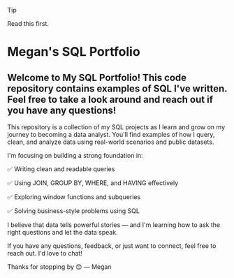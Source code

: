 > [!TIP]
> Read this first.


# Megan's SQL Portfolio

## Welcome to My SQL Portfolio! This code repository contains examples of SQL I've written. Feel free to take a look around and reach out if you have any questions!

This repository is a collection of my SQL projects as I learn and grow on my journey to becoming a data analyst. You'll find examples of how I query, clean, and analyze data using real-world scenarios and public datasets.

I'm focusing on building a strong foundation in:

✅ Writing clean and readable queries

✅ Using JOIN, GROUP BY, WHERE, and HAVING effectively

✅ Exploring window functions and subqueries

✅ Solving business-style problems using SQL

I believe that data tells powerful stories — and I'm learning how to ask the right questions and let the data speak.

If you have any questions, feedback, or just want to connect, feel free to reach out. I'd love to chat!

Thanks for stopping by 😊
— Megan
